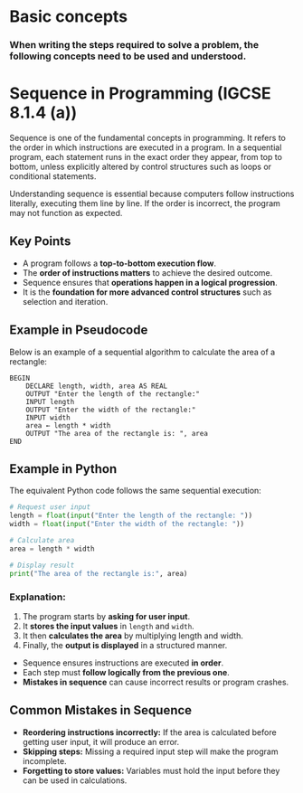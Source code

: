 # Basic concepts  

### When writing the steps required to solve a problem, the following concepts need to be used and understood.

# Sequence in Programming (IGCSE 8.1.4 (a))  

Sequence is one of the fundamental concepts in programming. It refers to the order in which instructions are executed in a program. In a sequential program, each statement runs in the exact order they appear, from top to bottom, unless explicitly altered by control structures such as loops or conditional statements.

Understanding sequence is essential because computers follow instructions literally, executing them line by line. If the order is incorrect, the program may not function as expected.

## Key Points
- A program follows a **top-to-bottom execution flow**.
- The **order of instructions matters** to achieve the desired outcome.
- Sequence ensures that **operations happen in a logical progression**.
- It is the **foundation for more advanced control structures** such as selection and iteration.

## Example in Pseudocode
Below is an example of a sequential algorithm to calculate the area of a rectangle:

```plaintext
BEGIN
    DECLARE length, width, area AS REAL
    OUTPUT "Enter the length of the rectangle:"
    INPUT length
    OUTPUT "Enter the width of the rectangle:"
    INPUT width
    area ← length * width
    OUTPUT "The area of the rectangle is: ", area
END
```

## Example in Python
The equivalent Python code follows the same sequential execution:

```python
# Request user input
length = float(input("Enter the length of the rectangle: "))
width = float(input("Enter the width of the rectangle: "))

# Calculate area
area = length * width

# Display result
print("The area of the rectangle is:", area)
```

### Explanation:
1. The program starts by **asking for user input**.
2. It **stores the input values** in `length` and `width`.
3. It then **calculates the area** by multiplying length and width.
4. Finally, the **output is displayed** in a structured manner.

- Sequence ensures instructions are executed **in order**.
- Each step must **follow logically from the previous one**.
- **Mistakes in sequence** can cause incorrect results or program crashes.
  

## Common Mistakes in Sequence
- **Reordering instructions incorrectly:** If the area is calculated before getting user input, it will produce an error.
- **Skipping steps:** Missing a required input step will make the program incomplete.
- **Forgetting to store values:** Variables must hold the input before they can be used in calculations.

